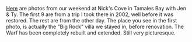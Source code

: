[Here][1] are photos from our weekend at Nick's Cove in Tamales Bay with Jen & Ty. The first 9 are from a trip I took there in 2002, well before it was restored. The rest are from the other day. The place you see in the first photo, is actually the "Big Rock" villa we stayed in, before renovation. The Warf has been completely rebuilt and extended. Still very picturesque.

 [1]: http://homepage.mac.com/greggkellogg/Nick%27s%20Cove/